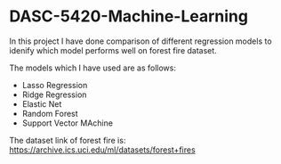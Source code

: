 # DASC-5420-Machine-Learning

In this project I have done comparison of different regression models to idenify which model performs well on forest fire dataset.

The models which I have used are as follows:
- Lasso Regression
- Ridge Regression
- Elastic Net
- Random Forest
- Support Vector MAchine

The dataset link of forest fire is: https://archive.ics.uci.edu/ml/datasets/forest+fires
